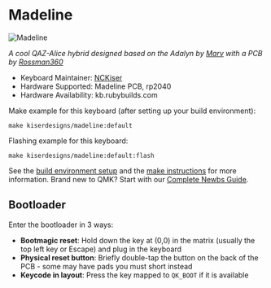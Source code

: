 # Madeline

![Madeline](https://i.imgur.com/MBT5kg2h.jpg)

*A cool QAZ-Alice hybrid designed based on the Adalyn by [Marv](https://github.com/MarvFPV/Adalyn) with a PCB by [Rossman360](https://github.com/Rossman360)*
* Keyboard Maintainer: [NCKiser](https://github.com/NCKiser)
* Hardware Supported: Madeline PCB, rp2040
* Hardware Availability: kb.rubybuilds.com

Make example for this keyboard (after setting up your build environment):

    make kiserdesigns/madeline:default

Flashing example for this keyboard:

    make kiserdesigns/madeline:default:flash
    
See the [build environment setup](https://docs.qmk.fm/#/getting_started_build_tools) and the [make instructions](https://docs.qmk.fm/#/getting_started_make_guide) for more information. Brand new to QMK? Start with our [Complete Newbs Guide](https://docs.qmk.fm/#/newbs).
## Bootloader
Enter the bootloader in 3 ways:
* **Bootmagic reset**: Hold down the key at (0,0) in the matrix (usually the top left key or Escape) and plug in the keyboard
* **Physical reset button**: Briefly double-tap the button on the back of the PCB - some may have pads you must short instead
* **Keycode in layout**: Press the key mapped to `QK_BOOT` if it is available
